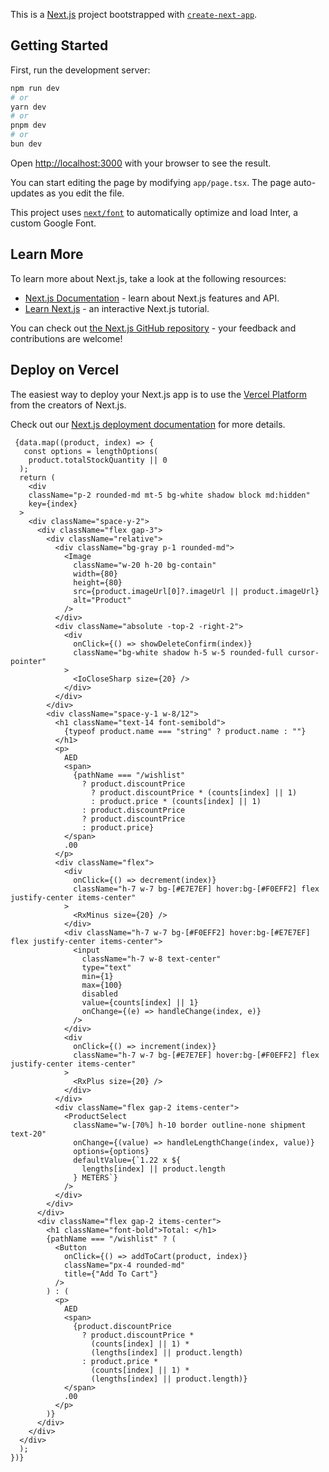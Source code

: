 This is a [Next.js](https://nextjs.org/) project bootstrapped with [`create-next-app`](https://github.com/vercel/next.js/tree/canary/packages/create-next-app).

## Getting Started

First, run the development server:

```bash
npm run dev
# or
yarn dev
# or
pnpm dev
# or
bun dev
```

Open [http://localhost:3000](http://localhost:3000) with your browser to see the result.

You can start editing the page by modifying `app/page.tsx`. The page auto-updates as you edit the file.

This project uses [`next/font`](https://nextjs.org/docs/basic-features/font-optimization) to automatically optimize and load Inter, a custom Google Font.

## Learn More

To learn more about Next.js, take a look at the following resources:

- [Next.js Documentation](https://nextjs.org/docs) - learn about Next.js features and API.
- [Learn Next.js](https://nextjs.org/learn) - an interactive Next.js tutorial.

You can check out [the Next.js GitHub repository](https://github.com/vercel/next.js/) - your feedback and contributions are welcome!

## Deploy on Vercel

The easiest way to deploy your Next.js app is to use the [Vercel Platform](https://vercel.com/new?utm_medium=default-template&filter=next.js&utm_source=create-next-app&utm_campaign=create-next-app-readme) from the creators of Next.js.

Check out our [Next.js deployment documentation](https://nextjs.org/docs/deployment) for more details.
  


     {data.map((product, index) => {
       const options = lengthOptions(
        product.totalStockQuantity || 0
      );
      return (
        <div
        className="p-2 rounded-md mt-5 bg-white shadow block md:hidden"
        key={index}
      >
        <div className="space-y-2">
          <div className="flex gap-3">
            <div className="relative">
              <div className="bg-gray p-1 rounded-md">
                <Image
                  className="w-20 h-20 bg-contain"
                  width={80}
                  height={80}
                  src={product.imageUrl[0]?.imageUrl || product.imageUrl}
                  alt="Product"
                />
              </div>
              <div className="absolute -top-2 -right-2">
                <div
                  onClick={() => showDeleteConfirm(index)}
                  className="bg-white shadow h-5 w-5 rounded-full cursor-pointer"
                >
                  <IoCloseSharp size={20} />
                </div>
              </div>
            </div>
            <div className="space-y-1 w-8/12">
              <h1 className="text-14 font-semibold">
                {typeof product.name === "string" ? product.name : ""}
              </h1>
              <p>
                AED
                <span>
                  {pathName === "/wishlist"
                    ? product.discountPrice
                      ? product.discountPrice * (counts[index] || 1)
                      : product.price * (counts[index] || 1)
                    : product.discountPrice
                    ? product.discountPrice
                    : product.price}
                </span>
                .00
              </p>
              <div className="flex">
                <div
                  onClick={() => decrement(index)}
                  className="h-7 w-7 bg-[#E7E7EF] hover:bg-[#F0EFF2] flex justify-center items-center"
                >
                  <RxMinus size={20} />
                </div>
                <div className="h-7 w-7 bg-[#F0EFF2] hover:bg-[#E7E7EF] flex justify-center items-center">
                  <input
                    className="h-7 w-8 text-center"
                    type="text"
                    min={1}
                    max={100}
                    disabled
                    value={counts[index] || 1}
                    onChange={(e) => handleChange(index, e)}
                  />
                </div>
                <div
                  onClick={() => increment(index)}
                  className="h-7 w-7 bg-[#E7E7EF] hover:bg-[#F0EFF2] flex justify-center items-center"
                >
                  <RxPlus size={20} />
                </div>
              </div>
              <div className="flex gap-2 items-center">
                <ProductSelect
                  className="w-[70%] h-10 border outline-none shipment text-20"
                  onChange={(value) => handleLengthChange(index, value)}
                  options={options}
                  defaultValue={`1.22 x ${
                    lengths[index] || product.length
                  } METERS`}
                />
              </div>
            </div>
          </div>
          <div className="flex gap-2 items-center">
            <h1 className="font-bold">Total: </h1>
            {pathName === "/wishlist" ? (
              <Button
                onClick={() => addToCart(product, index)}
                className="px-4 rounded-md"
                title={"Add To Cart"}
              />
            ) : (
              <p>
                AED
                <span>
                  {product.discountPrice
                    ? product.discountPrice *
                      (counts[index] || 1) *
                      (lengths[index] || product.length)
                    : product.price *
                      (counts[index] || 1) *
                      (lengths[index] || product.length)}
                </span>
                .00
              </p>
            )}
          </div>
        </div>
      </div>
      );
    })}
